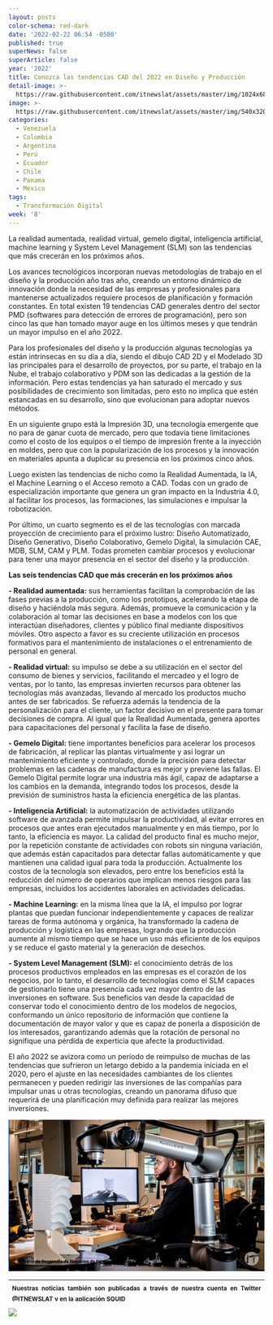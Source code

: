 ```yaml
---
layout: posts
color-schema: red-dark
date: '2022-02-22 06:54 -0500'
published: true
superNews: false
superArticle: false
year: '2022'
title: Conozca las tendencias CAD del 2022 en Diseño y Producción
detail-image: >-
  https://raw.githubusercontent.com/itnewslat/assets/master/img/1024x680/Brazo-mecanico-g.jpg
image: >-
  https://raw.githubusercontent.com/itnewslat/assets/master/img/540x320/Brazo-mecanico-p.jpg
categories:
  - Venezuela
  - Colombia
  - Argentina
  - Perú
  - Ecuador
  - Chile
  - Panama
  - Mexico
tags:
  - Transformación Digital
week: '8'
---
```

La realidad aumentada, realidad virtual, gemelo digital, inteligencia artificial, machine learning y System Level Management (SLM) son las tendencias que más crecerán en los próximos años. 

Los avances tecnológicos incorporan nuevas metodologías de trabajo en el diseño y la producción año tras año, creando un entorno dinámico de innovación donde la necesidad de las empresas y profesionales para mantenerse actualizados requiere procesos de planificación y formación constantes. En total existen 19 tendencias CAD generales dentro del sector PMD (softwares para detección de errores de programación), pero son cinco las que han tomado mayor auge en los últimos meses y que tendrán un mayor impulso en el año 2022. 

Para los profesionales del diseño y la producción algunas tecnologías ya están intrínsecas en su día a día, siendo el dibujo CAD 2D y el Modelado 3D las principales para el desarrollo de proyectos, por su parte, el trabajo en la Nube, el trabajo colaborativo y PDM son las dedicadas a la gestión de la información. Pero estas tendencias ya han saturado el mercado y sus posibilidades de crecimiento son limitadas, pero esto no implica que estén estancadas en su desarrollo, sino que evolucionan para adoptar nuevos métodos. 

En un siguiente grupo está la Impresión 3D, una tecnología emergente que no para de ganar cuota de mercado, pero que todavía tiene limitaciones como el costo de los equipos o el tiempo de impresión frente a la inyección en moldes, pero que con la popularización de los procesos y la innovación en materiales apunta a duplicar su presencia en los próximos cinco años. 

Luego existen las tendencias de nicho como la Realidad Aumentada, la IA, el Machine Learning o el Acceso remoto a CAD. Todas con un grado de especialización importante que genera un gran impacto en la Industria 4.0, al facilitar los procesos, las formaciones, las simulaciones e impulsar la robotización. 

Por último, un cuarto segmento es el de las tecnologías con marcada proyección de crecimiento para el próximo lustro: Diseño Automatizado, Diseño Generativo, Diseño Colaborativo, Gemelo Digital, la simulación CAE, MDB, SLM, CAM y PLM. Todas prometen cambiar procesos y evolucionar para tener una mayor presencia en el sector del diseño y la producción. 

**Las seis tendencias CAD que más crecerán en los próximos años**

**- Realidad aumentada:** sus herramientas facilitan la comprobación de las fases previas a la producción, como los prototipos, acelerando la etapa de diseño y haciéndola más segura. Además, promueve la comunicación y la colaboración al tomar las decisiones en base a modelos con los que interactúan diseñadores, clientes y público final mediante dispositivos móviles. Otro aspecto a favor es su creciente utilización en procesos formativos para el mantenimiento de instalaciones o el entrenamiento de personal en general.

**- Realidad virtual:** su impulso se debe a su utilización en el sector del consumo de bienes y servicios, facilitando el mercadeo y el logro de ventas, por lo tanto, las empresas invierten recursos para obtener las tecnologías más avanzadas, llevando al mercado los productos mucho antes de ser fabricados. Se refuerza además la tendencia de la personalización para el cliente, un factor decisivo en el presente para tomar decisiones de compra. Al igual que la Realidad Aumentada, genera aportes para capacitaciones del personal y facilita la fase de diseño. 

**- Gemelo Digital:** tiene importantes beneficios para acelerar los procesos de fabricación, al replicar las plantas virtualmente y así lograr un mantenimiento eficiente y controlado, donde la precisión para detectar problemas en las cadenas de manufactura es mejor y previene las fallas. El Gemelo Digital permite lograr una industria más ágil, capaz de adaptarse a los cambios en la demanda, integrando todos los procesos, desde la previsión de suministros hasta la eficiencia energética de las plantas.  

**- Inteligencia Artificial:** la automatización de actividades utilizando software de avanzada permite impulsar la productividad, al evitar errores en procesos que antes eran ejecutados manualmente y en más tiempo, por lo tanto, la eficiencia es mayor. La calidad del producto final es mucho mejor, por la repetición constante de actividades con robots sin ninguna variación, que además están capacitados para detectar fallas automáticamente y que mantienen una calidad igual para toda la producción. Actualmente los costos de la tecnología son elevados, pero entre los beneficios está la reducción del número de operarios que implican menos riesgos para las empresas, incluidos los accidentes laborales en actividades delicadas. 

**- Machine Learning:** en la misma línea que la IA, el impulso por lograr plantas que puedan funcionar independientemente y capaces de realizar tareas de forma autónoma y orgánica, ha transformado la cadena de producción y logística en las empresas, logrando que la producción aumente al mismo tiempo que se hace un uso más eficiente de los equipos y se reduce el gasto material y la generación de desechos. 

**- System Level Management (SLM):** el conocimiento detrás de los procesos productivos empleados en las empresas es el corazón de los negocios, por lo tanto, el desarrollo de tecnologías como el SLM capaces de gestionarlo tiene una presencia cada vez mayor dentro de las inversiones en software. Sus beneficios van desde la capacidad de conservar todo el conocimiento dentro de los modelos de negocios, conformando un único repositorio de información que contiene la documentación de mayor valor y que es capaz de ponerla a disposición de los interesados, garantizando además que la rotación de personal no signifique una pérdida de experticia que afecte la productividad.

El año 2022 se avizora como un período de reimpulso de muchas de las tendencias que sufrieron un letargo debido a la pandemia iniciada en el 2020, pero el ajuste en las necesidades cambiantes de los clientes permanecen y pueden redirigir las inversiones de las compañías para impulsar unas u otras tecnologías, creando un panorama difuso que requerirá de una planificación muy definida para realizar las mejores inversiones. 

![](https://raw.githubusercontent.com/itnewslat/assets/master/img/540x320/Brazo-mecanico-p.jpg)

<table style="height: 42px;" width="569">
<tbody>
<tr>
<td style="text-align: justify;"><sub><strong>Nuestras noticias también son publicadas a través de nuestra cuenta en Twitter <a href="https://twitter.com/itnewslat?lang=es">@ITNEWSLAT</a> y en la aplicación <a href="https://squidapp.co/en/">SQUID</a></strong></sub></td>
</tr>
</tbody>
</table>

<img src="https://tracker.metricool.com/c3po.jpg?hash=56f88a41e39ab42c063cc51676587a04"/>
